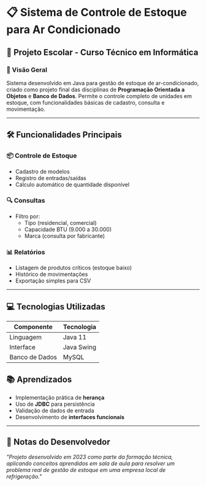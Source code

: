 # 📋 Sistema de Controle de Estoque para Ar Condicionado  

## 🏫 Projeto Escolar - Curso Técnico em Informática  

### 🌟 Visão Geral  
Sistema desenvolvido em Java para gestão de estoque de ar-condicionado, criado como projeto final das disciplinas de **Programação Orientada a Objetos** e **Banco de Dados**. Permite o controle completo de unidades em estoque, com funcionalidades básicas de cadastro, consulta e movimentação.  

---

## 🛠️ Funcionalidades Principais  

### 📦 Controle de Estoque  
- Cadastro de modelos 
- Registro de entradas/saídas  
- Cálculo automático de quantidade disponível  

### 🔍 Consultas  
- Filtro por:  
  - Tipo (residencial, comercial)  
  - Capacidade BTU (9.000 a 30.000)  
  - Marca (consulta por fabricante)  

### 📊 Relatórios  
- Listagem de produtos críticos (estoque baixo)  
- Histórico de movimentações  
- Exportação simples para CSV  

---

## 💻 Tecnologias Utilizadas  
| Componente       | Tecnologia          |
|------------------|---------------------|
| Linguagem        | Java 11             |
| Interface        | Java Swing          |
| Banco de Dados   | MySQL               |

## 📚 Aprendizados  
- Implementação prática de **herança** 
- Uso de **JDBC** para persistência  
- Validação de dados de entrada  
- Desenvolvimento de **interfaces funcionais**  

---

## 📝 Notas do Desenvolvedor  
*"Projeto desenvolvido em 2023 como parte da formação técnica, aplicando conceitos aprendidos em sala de aula para resolver um problema real de gestão de estoque em uma empresa local de refrigeração."*  

